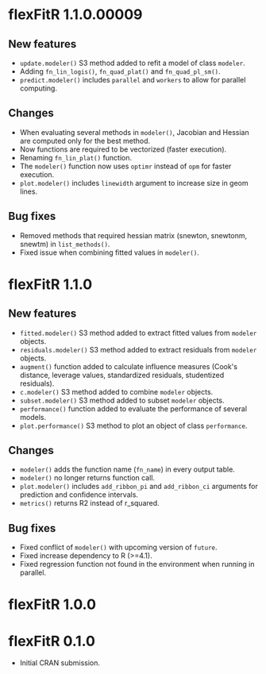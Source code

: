 # flexFitR 1.1.0.00009

## New features

* `update.modeler()` S3 method added to refit a model of class `modeler`.
* Adding `fn_lin_logis()`, `fn_quad_plat()` and `fn_quad_pl_sm()`.
* `predict.modeler()` includes `parallel` and `workers` to allow for parallel computing.

## Changes

* When evaluating several methods in `modeler()`, Jacobian and Hessian are
computed only for the best method.
* Now functions are required to be vectorized (faster execution).
* Renaming `fn_lin_plat()` function.
* The `modeler()` function now uses `optimr` instead of `opm` for faster execution.
* `plot.modeler()` includes `linewidth` argument to increase size in geom lines.

## Bug fixes

* Removed methods that required hessian matrix (snewton, snewtonm, snewtm) in `list_methods()`.
* Fixed issue when combining fitted values in `modeler()`.

# flexFitR 1.1.0

## New features

* `fitted.modeler()` S3 method added to extract fitted values from `modeler` objects.
* `residuals.modeler()` S3 method added to extract residuals from `modeler` objects.
* `augment()` function added to calculate influence measures (Cook's distance,
  leverage values, standardized residuals, studentized residuals).
* `c.modeler()` S3 method added to combine `modeler` objects.
* `subset.modeler()` S3 method added to subset `modeler` objects.
* `performance()` function added to evaluate the performance of several models.
* `plot.performance()` S3 method to plot an object of class `performance`.

## Changes

* `modeler()` adds the function name (`fn_name`) in every output table.
* `modeler()` no longer returns function call.
* `plot.modeler()` includes `add_ribbon_pi` and `add_ribbon_ci` arguments for
prediction and confidence intervals.
* `metrics()` returns R2 instead of r_squared.

## Bug fixes

* Fixed conflict of `modeler()` with upcoming version of `future`.
* Fixed increase dependency to R (>=4.1).
* Fixed regression function not found in the environment when running in parallel.

# flexFitR 1.0.0

# flexFitR 0.1.0

* Initial CRAN submission.

